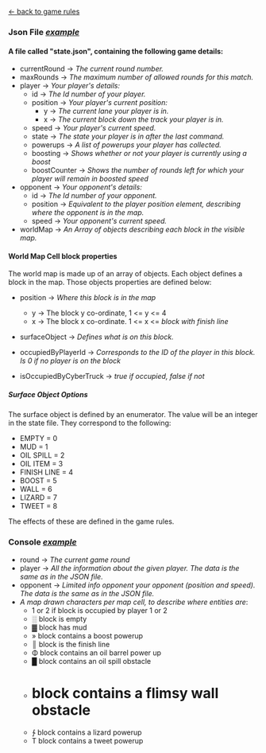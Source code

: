 
[← back to game rules](game-rules.md "The readme file that explain the game rules")

### Json File [*example*](./example-assets/state.json "An example of the JSON state file")

#### A file called "state.json", containing the following game details:
* currentRound → *The current round number.*
* maxRounds → *The maximum number of allowed rounds for this match.*
* player → *Your player's details:*
  * id → *The Id number of your player.*
  * position → *Your player's current position:*
    * y → *The current lane your player is in.*
    * x → *The current block down the track your player is in.*
  * speed → *Your player's current speed.*
  * state → *The state your player is in after the last command.*
  * powerups → *A list of powerups your player has collected.*
  * boosting → *Shows whether or not your player is currently using a boost*
  * boostCounter → *Shows the number of rounds left for which your player will remain in boosted speed*
* opponent → *Your opponent's details:*
  * id → *The Id number of your opponent.*
  * position → *Equivalent to the player position element, describing where the opponent is in the map.*
  * speed → *Your opponent's current speed.*
* worldMap → *An Array of objects describing each block in the visible map.*

#### World Map Cell block properties

The world map is made up of an array of objects. Each object defines a block in the map. Those objects properties are defined below:

* position → *Where this block is in the map*
    * y → The block y co-ordinate, 1 <= y <= 4
    * x → The block x co-ordinate. 1 <= x <= *block with finish line*

* surfaceObject → *Defines what is on this block.*
* occupiedByPlayerId → *Corresponds to the ID of the player in this block. Is 0 if no player is on the block*
* isOccupiedByCyberTruck → *true if occupied, false if not*

##### Surface Object Options
The surface object is defined by an enumerator. The value will be an integer in the state file. They correspond to the following:

*  EMPTY = 0
*  MUD = 1
*  OIL SPILL = 2
*  OIL ITEM = 3
*  FINISH LINE = 4
*  BOOST = 5
*  WALL = 6
*  LIZARD = 7
*  TWEET = 8

The effects of these are defined in the game rules.

### Console [*example*](example-assets/console.txt "An example of the console file")

* round → *The current game round*
* player → *All the information about the given player. The data is the same as in the JSON file.*
* opponent → *Limited info opponent your opponent (position and speed). The data is the same as in the JSON file.*
* *A map drawn characters per map cell, to describe where entities are*:
    * 1 or 2 if block is occupied by player 1 or 2
    * ░ block is empty
    * ▓ block has mud
    * » block contains a boost powerup
    * ║ block is the finish line
    * Φ block contains an oil barrel power up
    * █ block contains an oil spill obstacle
    * # block contains a flimsy wall obstacle
    * ∱ block contains a lizard powerup
    * T block contains a tweet powerup
